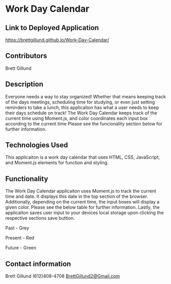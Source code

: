 # Work Day Calendar

## Link to Deployed Application

https://brettgillund.github.io/Work-Day-Calendar/

## Contributors

Brett Gillund

## Description

Everyone needs a way to stay organized! Whether that means keeping track of the days meetings, scheduling time for studying, or even just setting reminders to take a lunch, this applicaiton has what a user needs to keep their days schedule on track! The Work Day Calendar keeps track of the current time using Moment.js, and color coordinates each input box according to the current time Please see the funcionality section below for further information.

## Technologies Used

This applicaiton is a work day calendar that uses HTML, CSS, JavaScript, and Moment.js elements for function and styling. 

## Functionality

The Work Day Calendar applicaiton uses Moment.js to track the current time and date. It displays this date in the top section of the browser. Additionally, depending on the current time, the input boxes will display a given color. Please see the below table for further information. Lastly, the applicaiton saves user input to your devices local storage upon clicking the respective sections save buttion.

Past - Grey

Present - Red

Future - Green

## Contact information

Brett Gillund
(612)408-4708
BrettGillund2@Gmail.com